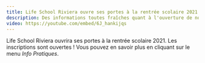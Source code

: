 ```yaml
---
title: Life School Riviera ouvre ses portes à la rentrée scolaire 2021.
description: Des informations toutes fraîches quant à l'ouverture de notre école.
video: https://youtube.com/embed/6J_hankijqs
---
```

Life School Riviera ouvrira ses portes à la rentrée scolaire 2021. Les inscriptions sont ouvertes ! Vous pouvez en savoir plus en cliquant sur le menu *Info Pratiques*.
